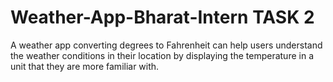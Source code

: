 # Weather-App-Bharat-Intern TASK 2
A weather app converting degrees to Fahrenheit can help users understand the weather conditions in their location by displaying the temperature in a unit that they are more familiar with.
